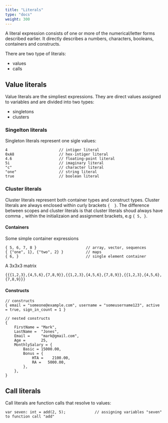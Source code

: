 ```yaml
---
title: "Literals"
type: "docs"
weight: 300
---
```


A literal expression consists of one or more of the numerical/letter forms described earlier. It directly describes a numbers, characters, booleans, containers and constructs.

There are two type of literals:
- values
- calls


## Value literals

Value literals are the simpliest expressions. They are direct values assigned to variables and are divided into two types:
- singletons
- clusters

### Singelton literals

Singleton literals represent one sigle values:

```
4                       // intiger literal
0xA8                    // hex-intiger literal
4.6                     // floating-point literal
5i                      // imaginary literal
"c"                     // character literal
"one"                   // string literal
true                    // boolean literal
```

### Cluster literals

Cluster literals represent both container types and construct types. Cluster literals are always enclosed within curly brackets `{  }`. The difference between scopes and cluster literals is that cluster literals shoud always have  comma `,` within the initializaion and assignment brackets, e.g `{ 5, }`.

#### Containers
Some simple container expressions
```
{ 5, 6, 7, 8 }                      // array, vector, sequences
{ {"one", 1}, {"two", 2} }          // maps
{ 6, }                              // single element container
```
A 3x3x3 matrix
```
{{{1,2,3},{4,5,6},{7,8,9}},{{1,2,3},{4,5,6},{7,8,9}},{{1,2,3},{4,5,6},{7,8,9}}}

```

#### Constructs
```
// constructs 
{ email = "someone@example.com", username = "someusername123", active = true, sign_in_count = 1 }

// nested constructs
{
    FirstName = "Mark",
    LastName =  "Jones",
    Email =     "mark@gmail.com",
    Age =       25,
    MonthlySalary = {
        Basic = 15000.00,
        Bonus = {
            HTA =    2100.00,
            RA =   5000.00,
        },
    },
}
```
## Call literals

Call literals are function calls that resolve to values:
```
var seven: int = add(2, 5);             // assigning variables "seven" to function call "add"
```
